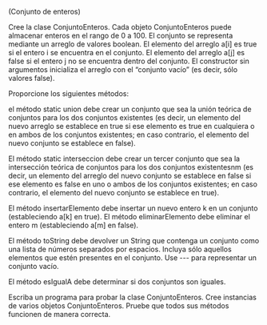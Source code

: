 (Conjunto de enteros) 


Cree la clase ConjuntoEnteros. Cada objeto ConjuntoEnteros puede almacenar
enteros en el rango de 0 a 100. El conjunto se representa mediante un arreglo de valores boolean. El
elemento del arreglo a[i] es true si el entero i se encuentra en el conjunto. El elemento del arreglo a[j]
es false si el entero j no se encuentra dentro del conjunto. El constructor sin argumentos inicializa el
arreglo con el “conjunto vacío” (es decir, sólo valores false).

Proporcione los siguientes métodos: 

el método static union debe crear un conjunto que sea la unión teórica de conjuntos para los dos conjuntos existentes 
(es decir, un elemento del nuevo arreglo se establece en true si ese elemento es true en cualquiera o en ambos de los 
conjuntos existentes; en caso contrario, el elemento del nuevo conjunto se establece en false). 

El método static interseccion debe crear un tercer conjunto que sea la intersección teórica de conjuntos 
para los dos conjuntos existentesnm (es decir, un elemento del arreglo del nuevo conjunto se establece en 
false si ese elemento es false en uno o ambos de los conjuntos existentes; en caso contrario, 
el elemento del nuevo conjunto se establece en true). 

El método insertarElemento debe insertar un nuevo entero k en un conjunto (estableciendo
a[k] en true). El método eliminarElemento debe eliminar el entero m (estableciendo a[m] en false).

El método toString debe devolver un String que contenga un conjunto como una lista de números
separados por espacios. Incluya sólo aquellos elementos que estén presentes en el conjunto. Use ---
para representar un conjunto vacío. 

El método esIgualA debe determinar si dos conjuntos son iguales. 

Escriba un programa para probar la clase ConjuntoEnteros. 
Cree instancias de varios objetos ConjuntoEnteros. 
Pruebe que todos sus métodos funcionen de manera correcta.

